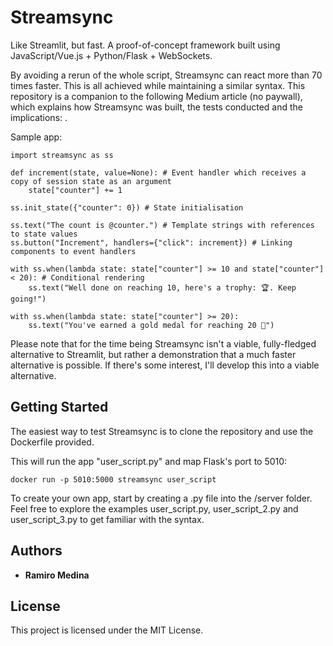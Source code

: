 # Streamsync

Like Streamlit, but fast. A proof-of-concept framework built using JavaScript/Vue.js + Python/Flask + WebSockets.

By avoiding a rerun of the whole script, Streamsync can react more than 70 times faster. This is all achieved while maintaining a similar syntax. This repository is a companion to the following Medium article (no paywall), which explains how Streamsync was built, the tests conducted and the implications: .

Sample app:

```
import streamsync as ss

def increment(state, value=None): # Event handler which receives a copy of session state as an argument
    state["counter"] += 1

ss.init_state({"counter": 0}) # State initialisation

ss.text("The count is @counter.") # Template strings with references to state values
ss.button("Increment", handlers={"click": increment}) # Linking components to event handlers

with ss.when(lambda state: state["counter"] >= 10 and state["counter"] < 20): # Conditional rendering
    ss.text("Well done on reaching 10, here's a trophy: 🏆. Keep going!")

with ss.when(lambda state: state["counter"] >= 20):
    ss.text("You've earned a gold medal for reaching 20 🥇")
```

Please note that for the time being Streamsync isn't a viable, fully-fledged alternative to Streamlit, but rather a demonstration that a much faster alternative is possible. If there's some interest, I'll develop this into a viable alternative.


## Getting Started

The easiest way to test Streamsync is to clone the repository and use the Dockerfile provided.

This will run the app "user_script.py" and map Flask's port to 5010:

```
docker run -p 5010:5000 streamsync user_script
```

To create your own app, start by creating a .py file into the /server folder. Feel free to explore the examples user_script.py, user_script_2.py and user_script_3.py to get familiar with the syntax.

## Authors

* **Ramiro Medina**

## License

This project is licensed under the MIT License.